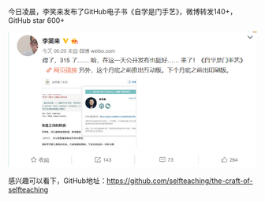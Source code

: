 今日凌晨，李笑来发布了GitHub电子书《自学是门手艺》，微博转发140+，GitHub star 600+

![](https://github.com/wangsl123/wang_note/blob/master/images/index.png)




感兴趣可以看下，GitHub地址：https://github.com/selfteaching/the-craft-of-selfteaching